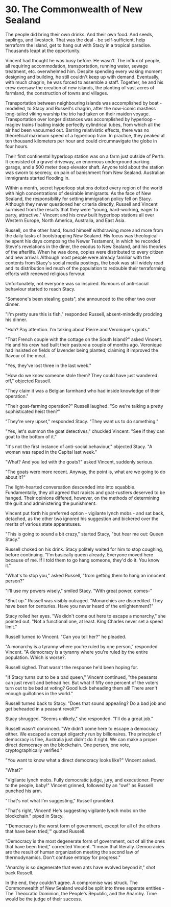 # 30. The Commonwealth of New Sealand

The people did bring their own drinks. And their own food. And seeds, saplings, and livestock. That was the deal - be self-sufficient, help terraform the island, get to hang out with Stacy in a tropical paradise. Thousands leapt at the opportunity.

Vincent had thought he was busy before. He wasn't. The influx of people, all requiring accommodation, transportation, running water, sewage treatment, etc. overwhelmed him. Despite spending every waking moment designing and building, he still couldn't keep up with demand. Eventually, with much chagrin, he was forced to assemble a staff. Together, he and his crew oversaw the creation of new islands, the planting of vast acres of farmland, the construction of towns and villages.

Transportation between neighbouring islands was accomplished by boat - modelled, to Stacy and Russell's chagrin, after the now-iconic mastless long-tailed viking warship the trio had taken on their maiden voyage. Transportation over longer distances was accomplished by hyperloop - maglev trains floating inside perfectly cylindrical tubes, from which all the air had been vacuumed out. Barring relativistic effects, there was no theoretical maximum speed of a hyperloop train. In practice, they peaked at ten thousand kilometers per hour and could circumnavigate the globe in four hours.

Their first continental hyperloop station was on a farm just outside of Perth. It consisted of a gravel driveway, an enormous underground parking garage, and a 500 meter deep elevator shaft. Anyone told about the station was sworn to secrecy, on pain of banishment from New Sealand. Australian immigrants started flooding in.

Within a month, secret hyperloop stations dotted every region of the world with high concentrations of desirable immigrants. As the face of New Sealand, the responsibility for setting immigration policy fell on Stacy. Although they never questioned her criteria directly, Russell and Vincent surmised from the results that they were "young, hard-working, eager to party, attractive." Vincent and his crew built hyperloop stations all over Western Europe, North America, Australia, and East Asia.

Russell, on the other hand, found himself withdrawing more and more from the daily tasks of bootstrapping New Sealand. His focus was theological - he spent his days composing the Newer Testament, in which he recorded Steve's revelations in the diner, the exodus to New Sealand, and his theories of the afterlife. When he was done, copies were distributed to every citizen and new arrival. Although most people were already familiar with the contents from Stacy's social media postings, the book was still widely read and its distribution led much of the population to redouble their terraforming efforts with renewed religious fervour.

Unfortunately, not everyone was so inspired. Rumours of anti-social behaviour started to reach Stacy.

"Someone's been stealing goats", she announced to the other two over dinner.

"I'm pretty sure this is fish," responded Russell, absent-mindedly prodding his dinner.

"Huh? Pay attention. I'm talking about Pierre and Veronique's goats."

"That French couple with the cottage on the South Island?" asked Vincent. He and his crew had built their pasture a couple of months ago. Veronique had insisted on fields of lavender being planted, claiming it improved the flavour of the meat.

"Yes, they've lost three in the last week."

"How do we know someone stole them? They could have just wandered off," objected Russell.

"They claim it was a Belgian farmhand who had inside knowledge of their operation."

"Their goat-farming operation?" Russell laughed. "So we're talking a pretty sophisticated heist then?"

"They're very upset," responded Stacy. "They want us to do something."

"Yes, let's summon the goat detectives," chuckled Vincent. "See if they can goat to the bottom of it."

"It's not the first instance of anti-social behaviour," objected Stacy. "A woman was raped in the Capital last week."

"What? And you led with the goats?" asked Vincent, suddenly serious.

"The goats were more recent. Anyway, the point is, what are we going to do about it?"

The light-hearted conversation descended into into squabble. Fundamentally, they all agreed that rapists and goat-rustlers deserved to be hanged. Their opinions differed, however, on the methods of determining the guilt and administering the punishment.

Vincent put forth his preferred option - vigilante lynch mobs - and sat back, detached, as the other two ignored his suggestion and bickered over the merits of various state apparatuses.

"This is going to sound a bit crazy," started Stacy, "but hear me out: Queen Stacy."

Russell choked on his drink. Stacy politely waited for him to stop coughing, before continuing. "I'm basically queen already. Everyone moved here because of me. If I told them to go hang someone, they'd do it. You know it."

"What's to stop you," asked Russell, "from getting them to hang an innocent person?"

"I'll use my powers wisely," smiled Stacy. "With great power, comes-"

"Shut up." Russell was visibly outraged. "Monarchies are discredited. They have been for centuries. Have you never heard of the enlightenment?"

Stacy rolled her eyes. "We didn't come out here to escape a monarchy," she pointed out. "Not a functional one, at least. King Charles never set a speed limit."

Russell turned to Vincent. "Can you tell her?" he pleaded.

"A monarchy is a tyranny where you're ruled by one person," responded Vincent. "A democracy is a tyranny where you're ruled by the entire population. Which is worse?.

Russell sighed. That wasn't the response he'd been hoping for.

"If Stacy turns out to be a bad queen," Vincent continued, "the peasants can just revolt and behead her. But what if fifty one percent of the voters turn out to be bad at voting? Good luck beheading them all! There aren't enough guillotines in the world."

Russell turned back to Stacy. "Does that sound appealing? Do a bad job and get beheaded in a peasant revolt?"

Stacy shrugged. "Seems unlikely," she responded. "I'll do a great job."

Russell wasn't convinced. "We didn't come here to escape a democracy either. We escaped a corrupt oligarchy run by billionaires. The principle of democracy is fine, Australia just didn't do it right. We can make a proper direct democracy on the blockchain. One person, one vote, cryptographically verified."

"You want to know what a direct democracy looks like?" Vincent asked.

"What?"

"Vigilante lynch mobs. Fully democratic judge, jury, and executioner. Power to the people, baby!" Vincent grinned, followed by an "ow!" as Russell punched his arm.

"That's not what I'm suggesting," Russell grumbled.

"That's right, Vincent! He's suggesting vigilante lynch mobs on the blockchain." piped in Stacy.

"'Democracy is the worst form of government, except for all of the others that have been tried,'" quoted Russell.

"Democracy is the most degenerate form of government, out of all the ones that have been tried," corrected Vincent. "I mean that literally. Democracies are the result of human organization meeting the second law of thermodynamics. Don't confuse entropy for progress."

"Anarchy is so degenerate that even ants have evolved beyond it," shot back Russell.

In the end, they couldn't agree. A compromise was struck. The Commonwealth of New Sealand would be split into three separate entities - The Theocratic Dominion, the People's Republic, and the Anarchy. Time would be the judge of their success.
